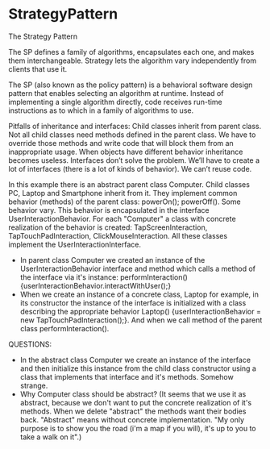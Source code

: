 # StrategyPattern

  The Strategy Pattern
 
  The SP defines a family of algorithms, encapsulates each one, and makes them interchangeable.
  Strategy lets the algorithm vary independently from clients that use it. 
  
  The SP (also known as the policy pattern) is a behavioral software design pattern that enables selecting an algorithm at runtime.
  Instead of implementing a single algorithm directly, code receives run-time instructions as to which in a family of algorithms to use.
 
  Pitfalls of inheritance and interfaces:
  Child classes inherit from parent class. Not all child classes need methods defined in the parent class.
  We have to override those methods and write code that will block them from an inappropriate usage.
  When objects have different behavior inheritance becomes useless.
  Interfaces don’t solve the problem. We’ll have to create a lot of interfaces (there is a lot of kinds of behavior). We can’t reuse code.

  In this example there is an abstract parent class Computer. Child classes PC, Laptop and Smartphone inherit from it. They implement  common behavior (methods) of the parent class: powerOn(); powerOff().
  Some behavior vary. This behavior is encapsulated in the interface UserInteractionBehavior.  For each "Computer" a class with concrete realization of the behavior is created: TapScreenInteraction,
  TapTouchPadInteraction, ClickMouseInteraction. All these classes implement the UserInteractionInterface.
  - In parent class Computer we created an instance of the UserInteractionBehavior interface and method which calls a method of the interface via it's instance:
  performInteraction(){userInteractionBehavior.interactWithUser();}
  - When we create an instance of a concrete class, Laptop for example, in its constructor the instance of the interface is initialized with a class describing the appropriate behavior
  Laptop() {userInteractionBehavior = new TapTouchPadInteraction();}. And when we call method of the parent class performInteraction().

  QUESTIONS:
  - In the abstract class Computer we create an instance of the interface and then initialize this instance from the child class constructor using
  a class that implements that interface and it's methods. Somehow strange.
  - Why Computer class should be abstract? (It seems that we use it as abstract, because  we don't want to put the concrete realization of it's methods.
  When we delete "abstract" the methods want their bodies back. "Abstract" means without concrete implementation.
  "My only purpose is to show you the road (i'm a map if you will), it's up to you to take a walk on it".)